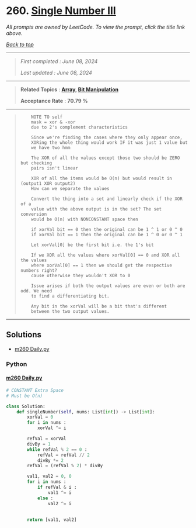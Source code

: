 # 260. [Single Number III](<https://leetcode.com/problems/single-number-iii>)

*All prompts are owned by LeetCode. To view the prompt, click the title link above.*

*[Back to top](<../README.md>)*

------

> *First completed : June 08, 2024*
>
> *Last updated : June 08, 2024*

------

> **Related Topics** : **[Array](<by_topic/Array.md>), [Bit Manipulation](<by_topic/Bit Manipulation.md>)**
>
> **Acceptance Rate** : **70.79 %**

------

> ``` 
>     NOTE TO self
>     mask = xor & -xor
>     due to 2's complement characteristics
> ```
> 
> ``` Thought process
>     Since we're finding the cases where they only appear once,
>     XORing the whole thing would work IF it was just 1 value but
>     we have two hmm
> 
>     The XOR of all the values except those two should be ZERO but checking
>     pairs isn't linear
> 
>     XOR of all the items would be O(n) but would result in (output1 XOR output2)
>     How can we separate the values
> 
>     Convert the thing into a set and linearly check if the XOR of a 
>     value with the above output is in the set? The set conversion 
>     would be O(n) with NONCONSTANT space then
> 
>     if xorVal bit == 0 then the original can be 1 ^ 1 or 0 ^ 0
>     if xorVal bit == 1 then the original can be 1 ^ 0 or 0 ^ 1
> 
>     Let xorVal[0] be the first bit i.e. the 1's bit
> 
>     If we XOR all the values where xorVal[0] == 0 and XOR all the values 
>     where xorVal[0] == 1 then we should get the respective numbers right? 
>     cause otherwise they wouldn't XOR to 0
> 
>     Issue arises if both the output values are even or both are odd. We need 
>     to find a differentiating bit.
> 
>     Any bit in the xorVal will be a bit that's different 
>     between the two output values.
> ```

------

## Solutions

- [m260 Daily.py](<../my-submissions/m260 Daily.py>)
### Python
#### [m260 Daily.py](<../my-submissions/m260 Daily.py>)
```Python
# CONSTANT Extra Space
# Must be O(n)

class Solution:
    def singleNumber(self, nums: List[int]) -> List[int]:
        xorVal = 0
        for i in nums :
            xorVal ^= i

        refVal = xorVal
        divBy = 1 
        while refVal % 2 == 0 :
            refVal = refVal // 2
            divBy *= 2
        refVal = (refVal % 2) * divBy

        val1, val2 = 0, 0        
        for i in nums :
            if refVal & i :
                val1 ^= i
            else :
                val2 ^= i
            
                
        return [val1, val2]

        
```

